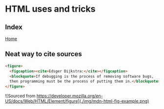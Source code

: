 # HTML uses and tricks

## Index

[Home](./README.md)

## Neat way to cite sources

```html
<figure>
  <figcaption><cite>Edsger Dijkstra:</cite></figcaption>
  <blockquote>If debugging is the process of removing software bugs,
  then programming must be the process of putting them in.</blockquote>
</figure>
```

![Sourced from https://developer.mozilla.org/en-US/docs/Web/HTML/Element/figure](./img/mdn-html-fig-example.png)